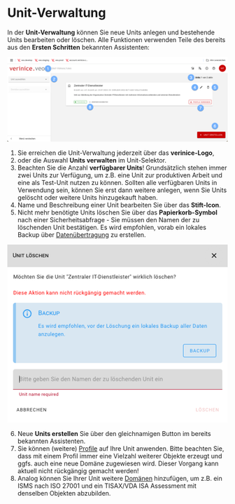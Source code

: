 # Unit-Verwaltung

In der **Unit-Verwaltung** können Sie neue Units anlegen und bestehende Units bearbeiten oder löschen. Alle Funktionen verwenden Teile des bereits aus den **Ersten Schritten** bekannten Assistenten:

![Unit-Verwaltung](/assets/manual/unit-management.de.png)

1. Sie erreichen die Unit-Verwaltung jederzeit über das **verinice-Logo**,
2. oder die Auswahl **Units verwalten** im Unit-Selektor.
3. Beachten Sie die Anzahl **verfügbarer Units**! Grundsätzlich stehen immer zwei Units zur Verfügung, um z.B. eine Unit zur produktiven Arbeit und eine als Test-Unit nutzen zu können. Sollten alle verfügbaren Units in Verwendung sein, können Sie erst dann weitere anlegen, wenn Sie Units gelöscht oder weitere Units hinzugekauft haben.
4. Name und Beschreibung einer Unit bearbeiten Sie über das **Stift-Icon**.
5. Nicht mehr benötigte Units löschen Sie über das **Papierkorb-Symbol** nach einer Sicherheitsabfrage - Sie müssen den Namen der zu löschenden Unit bestätigen. Es wird empfohlen, vorab ein lokales Backup über [Datenübertragung](data-transfer) zu erstellen. 

![Unit löschen](/assets/manual/unit_delete.de.png)

6. Neue **Units erstellen** Sie über den gleichnamigen Button im bereits bekannten Assistenten.
7. Sie können (weitere) [Profile](/object-model/profiles.md) auf Ihre Unit anwenden. Bitte beachten Sie, dass mit einem Profil immer eine Vielzahl weiterer Objekte erzeugt und ggfs. auch eine neue Domäne zugewiesen wird. Dieser Vorgang kann aktuell nicht rückgängig gemacht werden!
8. Analog können Sie Ihrer Unit weitere [Domänen](/object-model/domains.md) hinzufügen, um z.B. ein ISMS nach ISO 27001 und ein TISAX/VDA ISA Assessment mit denselben Objekten abzubilden.
